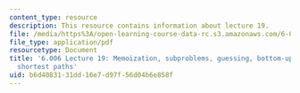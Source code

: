 ```yaml
---
content_type: resource
description: This resource contains information about lecture 19.
file: /media/https%3A/open-learning-course-data-rc.s3.amazonaws.com/6-006-introduction-to-algorithms-fall-2011/b6d4083131dd16e7d97f56d04b6e858f_MIT6_006F11_lec19.pdf
file_type: application/pdf
resourcetype: Document
title: '6.006 Lecture 19: Memoization, subproblems, guessing, bottom-up; Fibonacci,
  shortest paths'
uid: b6d40831-31dd-16e7-d97f-56d04b6e858f
---
```

